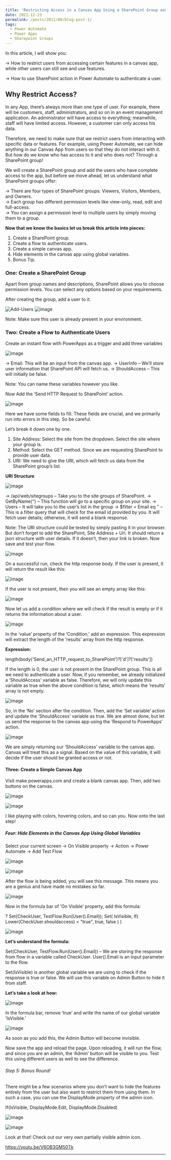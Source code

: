 ```yaml
---
title: 'Restricting Access in a Canvas App Using a SharePoint Group and Power Automate'
date: 2021-12-23
permalink: /posts/2012/08/blog-post-1/
tags:
  - Power Automate
  - Power Apps
  - Sharepoint Groups
---
```

In this article, I will show you:

-> How to restrict users from accessing certain features in a canvas app, while other users can still see and use features.

-> How to use SharePoint action in Power Automate to authenticate a user.

## Why Restrict Access? 
In any App, there’s always more than one type of user. For example, there will be customers, staff, administrators, and so on in an event management application. An administrator will have access to everything; meanwhile, staff will have limited access. However, a customer can only access his data.

Therefore, we need to make sure that we restrict users from interacting with specific data or features. For example, using Power Automate, we can hide anything in our Canvas App from users so that they do not interact with it. But how do we know who has access to it and who does not? Through a SharePoint group!

We will create a SharePoint group and add the users who have complete access to the app, but before we move ahead, let us understand what SharePoint groups offer:

-> There are four types of SharePoint groups: Viewers, Visitors, Members, and Owners.               
-> Each group has different permission levels like view-only, read, edit and full-access.                 
-> You can assign a permission level to multiple users by simply moving them to a group.                

**Now that we know the basics let us break this article into pieces:**

1) Create a SharePoint group.                                                                          
2) Create a flow to authenticate users.                                                             
3) Create a simple canvas app.                                                                    
4) Hide elements in the canvas app using global variables.                                           
5) Bonus Tip.                                                            


###  One: Create a SharePoint Group

Apart from group names and descriptions, SharePoint allows you to choose permission levels. You can select any options based on your requirements.

After creating the group, add a user to it.

![Add-Users](https://github.com/user-attachments/assets/5cb053b0-dc4a-4715-bc85-4bc66ccc45f5)
![image](https://github.com/user-attachments/assets/85545496-55bc-429f-8a39-ed156cb197f4)

Note: Make sure this user is already present in your environment.


### Two: Create a Flow to Authenticate Users

Create an instant flow with PowerApps as a trigger and add three variables

![image](https://github.com/user-attachments/assets/5af05cd7-8847-4b57-97ea-61d22ad50ffd)

-> Email: This will be an input from the canvas app.
-> UserInfo – We’ll store user information that SharePoint API will fetch us.
-> ShouldAccess – This will initially be false.

Note: You can name these variables however you like.

Now Add the ‘Send HTTP Request to SharePoint’ action.

![image](https://github.com/user-attachments/assets/c4bc8bf4-6cb2-4dc0-899e-9ff157f82768)


Here we have some fields to fill. These fields are crucial, and we primarily run into errors in this step. So be careful.

Let’s break it down one by one.

1) Site Address: Select the site from the dropdown. Select the site where your group is.
2) Method: Select the GET method. Since we are requesting SharePoint to provide user data.
3) URI: We need to give the URI, which will fetch us data from the SharePoint group’s list.

**URI Structure**

![image](https://github.com/user-attachments/assets/59bc4f29-a98f-4ee9-b481-4f3ab576f28c)

-> /api/web/sitegroups – Take you to the site groups of SharePoint.
-> GetByName(‘’) – This function will go to a specific group on your site.
-> Users – It will take you to the user’s list in the group
-> $filter = Email eq ‘’ – This is a filter query that will check for the email id provided by you. It will fetch user details; 
   otherwise, it will send a blank response.

Note: The URI structure could be tested by simply pasting it in your browser. But don’t forget to add the SharePoint, Site Address + Uri.
It should return a json structure with user details. If it doesn’t, then your link is broken. Now save and test your flow.

![image](https://github.com/user-attachments/assets/6a646609-cf00-4f94-8bb0-41f040295876)

On a successful run, check the http response body. If the user is present, it will return the result like this:

![image](https://github.com/user-attachments/assets/a7586beb-44ed-4dfa-8216-4a9754bf5daf)


If the user is not present, then you will see an empty array like this:


![image](https://github.com/user-attachments/assets/6b2a9f42-c496-4306-a95a-0ded36da607d)


Now let us add a condition where we will check if the result is empty or if it returns the information about a user.


![image](https://github.com/user-attachments/assets/cb9d41da-5502-42f7-b7d9-3ccf2ddbde68)

In the ‘value’ property of the ‘Condition,’ add an expression. This expression will extract the length of the ‘results’ array from the http response.

**Expression:**

length(body('Send_an_HTTP_request_to_SharePoint')?['d']?['results'])
 

If the length is 0, the user is not present in the SharePoint group. This is all we need to authenticate a user. Now, if you remember, we already initialized a ‘ShouldAccess’ variable as false. Therefore, we will only update this variable as true when the above condition is false, which means the ‘results’ array is not empty.

![image](https://github.com/user-attachments/assets/26245bdb-cdf6-4855-85c6-33f919ad76ae)

So, in the ‘No’ section after the condition. Then, add the ‘Set variable’ action and update the ‘ShouldAccess’ variable as true. We are almost done, but let us send the response to the canvas app using the ‘Respond to PowerApps’ action.

![image](https://github.com/user-attachments/assets/f25a9fac-5c16-4a58-8ac8-38432114ffd9)

We are simply returning our ‘ShouldAccess’ variable to the canvas app. Canvas will treat this as a signal. Based on the value of this variable, it will decide if the user should be granted access or not.

#### Three: Create a Simple Canvas App

Visit make.powerapps.com and create a blank canvas app. Then, add two buttons on the canvas.


![image](https://github.com/user-attachments/assets/ecfeaf56-632c-4361-ab11-ae7256fb5c03)

![image](https://github.com/user-attachments/assets/5c0eda1e-9544-4bfc-b909-476d8af1a212)

I like playing with colors, hovering colors, and so can you. Now onto the last step!

##### Four: Hide Elements in the Canvas App Using Global Variables

Select your current screen -> On Visible property -> Action -> Power Automate -> Add Test Flow

![image](https://github.com/user-attachments/assets/893ef683-ef7b-4f1c-8826-210c191cdbb2)

![image](https://github.com/user-attachments/assets/f826201a-34da-41b4-bc3d-bcf98857d1dc)


After the flow is being added, you will see this message. This means you are a genius and have made no mistakes so far.

![image](https://github.com/user-attachments/assets/d788467f-b310-4dae-9646-64357096b534)

Now in the formula bar of ‘On Visible’ property, add this formula:

?
Set(CheckUser, TestFlow.Run(User().Email)); 
Set( 
    IsVisible, 
    If( 
        Lower(CheckUser.shouldaccess) = "true", 
        true, 
        false 
    ) 
) 

![image](https://github.com/user-attachments/assets/9b07092d-6c59-43f3-b29b-82f8e9e9db7a)

**Let’s understand the formula:**

Set(CheckUser, TestFlow.Run(User().Email)) – We are storing the response from flow in a variable called CheckUser. User().Email is an input parameter to the flow.

Set(IsVisible) is another global variable we are using to check if the response is true or false. We will use this variable on Admin Button to hide it from staff.

**Let’s take a look at how:**

![image](https://github.com/user-attachments/assets/88c26603-9b44-4654-acd6-9a8aa7de070c)


In the formula bar, remove ‘true’ and write the name of our global variable ‘IsVisible.’

![image](https://github.com/user-attachments/assets/4ebe7fde-0253-46e2-b9a4-db2106488cf7)

As soon as you add this, the Admin Button will become invisible.

Now save the app and reload the page. Upon reloading, it will run the flow, and since you are an admin, the ‘Admin’ button will be visible to you. Test this using different users as well to see the difference.


###### Step 5: Bonus Round!

There might be a few scenarios where you don’t want to hide the features entirely from the user but also want to restrict them from using them. In such a case, you can use the DisplayMode property of the admin icon.

If(IsVisible, DisplayMode.Edit, DisplayMode.Disabled)

![image](https://github.com/user-attachments/assets/084f3a32-1a5c-411e-8e9e-ed01665966b9)

![image](https://github.com/user-attachments/assets/31c82c46-1dc5-40bf-9b06-dd14a9700986)

Look at that! Check out our very own partially visible admin icon.

https://youtu.be/V6OB3GM50Tk

------

